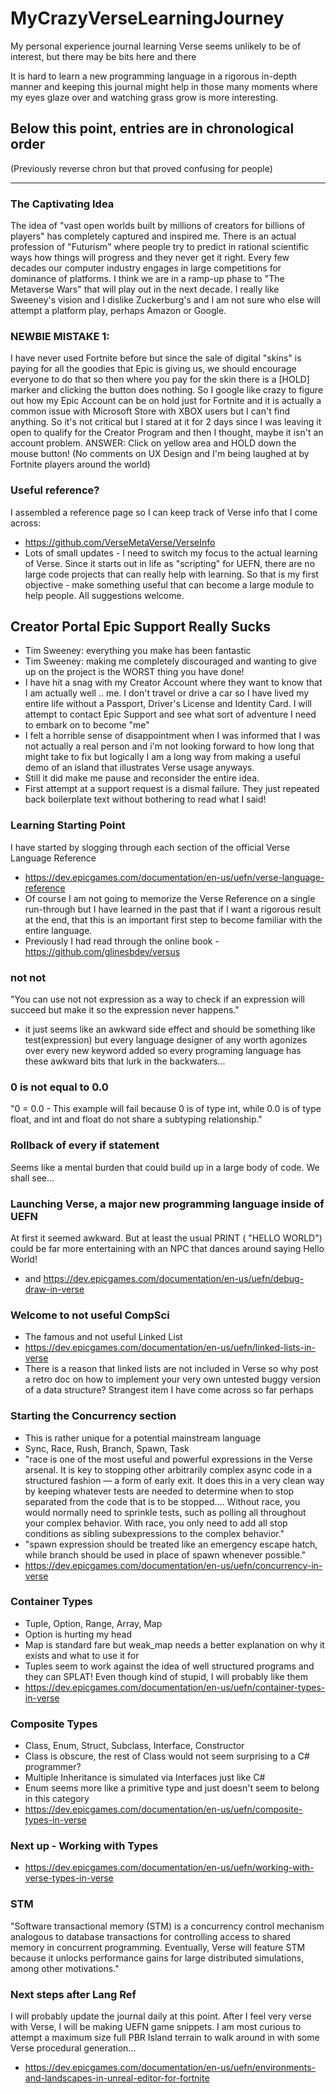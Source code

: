 # MyCrazyVerseLearningJourney
My personal experience journal learning Verse seems unlikely to be of interest, but there may be bits here and there

It is hard to learn a new programming language in a rigorous in-depth manner and keeping this journal might help in those many moments where my eyes glaze over and watching grass grow is more interesting.

## Below this point, entries are in chronological order
(Previously reverse chron but that proved confusing for people)

-------------------------

### The Captivating Idea
The idea of "vast open worlds built by millions of creators for billions of players" has completely captured and inspired me. There is an actual profession of "Futurism" where people try to predict in rational scientific ways how things will progress and they never get it right. Every few decades our computer industry engages in large competitions for dominance of platforms. I think we are in a ramp-up phase to "The Metaverse Wars" that will play out in the next decade. I really like Sweeney's vision and I dislike Zuckerburg's and I am not sure who else will attempt a platform play, perhaps Amazon or Google.


### NEWBIE MISTAKE 1:
I have never used Fortnite before but since the sale of digital "skins" is paying for all the goodies that Epic is giving us, we should encourage everyone to do that so then where you pay for the skin there is a [HOLD] marker and clicking the button does nothing. So I google like crazy to figure out how my Epic Account can be on hold just for Fortnite and it is actually a common issue with Microsoft Store with XBOX users but I can't find anything. So it's not critical but I stared at it for 2 days since I was leaving it open to qualify for the Creator Program and then I thought, maybe it isn't an account problem. ANSWER: Click on yellow area and HOLD down the mouse button! (No comments on UX Design and I'm being laughed at by Fortnite players around the world)


### Useful reference?
I assembled a reference page so I can keep track of Verse info that I come across:
- https://github.com/VerseMetaVerse/VerseInfo
- Lots of small updates - I need to switch my focus to the actual learning of Verse.  Since it starts out in life as "scripting" for UEFN, there are no large code projects that can really help with learning. So that is my first objective - make something useful that can become a large module to help people. All suggestions welcome.


## Creator Portal Epic Support Really Sucks
- Tim Sweeney: everything you make has been fantastic
- Tim Sweeney: making me completely discouraged and wanting to give up on the project is the WORST thing you have done!
- I have hit a snag with my Creator Account where they want to know that I am actually well .. me. I don't travel or drive a car so I have lived my entire life without a Passport, Driver's License and Identity Card. I will attempt to contact Epic Support and see what sort of adventure I need to embark on to become "me"
- I felt a horrible sense of disappointment when I was informed that I was not actually a real person and i'm not looking forward to how long that might take to fix but logically I am a long way from making a useful demo of an island that illustrates Verse usage anyways.
- Still it did make me pause and reconsider the entire idea.
- First attempt at a support request is a dismal failure. They just repeated back boilerplate text without bothering to read what I said!


### Learning Starting Point
I have started by slogging through each section of the official Verse Language Reference
- https://dev.epicgames.com/documentation/en-us/uefn/verse-language-reference
- Of course I am not going to memorize the Verse Reference on a single run-through but I have learned in the past that if I want a rigorous result at the end, that this is an important first step to become familiar with the entire language.
- Previously I had read through the online book - https://github.com/glinesbdev/versus


### not not
"You can use not not expression as a way to check if an expression will succeed but make it so the expression never happens."
- it just seems like an awkward side effect and should be something like test(expression) but every language designer of any worth agonizes over every new keyword added so every programing language has these awkward bits that lurk in the backwaters...

### 0 is not equal to 0.0
"0 = 0.0 - This example will fail because 0 is of type int, while 0.0 is of type float, and int and float do not share a subtyping relationship."


### Rollback of every if statement

Seems like a mental burden that could build up in a large body of code. We shall see...



### Launching Verse, a major new programming language inside of UEFN

At first it seemed awkward. But at least the usual PRINT ( "HELLO WORLD") could be far more entertaining with an NPC that dances around saying Hello World!
- and https://dev.epicgames.com/documentation/en-us/uefn/debug-draw-in-verse

### Welcome to not useful CompSci

- The famous and not useful Linked List
- https://dev.epicgames.com/documentation/en-us/uefn/linked-lists-in-verse
- There is a reason that linked lists are not included in Verse so why post a retro doc on how to implement your very own untested buggy version of a data structure? Strangest item I have come across so far perhaps

### Starting the Concurrency section

- This is rather unique for a potential mainstream language
- Sync, Race, Rush, Branch, Spawn, Task
- "race is one of the most useful and powerful expressions in the Verse arsenal. It is key to stopping other arbitrarily complex async code in a structured fashion — a form of early exit. It does this in a very clean way by keeping whatever tests are needed to determine when to stop separated from the code that is to be stopped.... Without race, you would normally need to sprinkle tests, such as polling all throughout your complex behavior. With race, you only need to add all stop conditions as sibling subexpressions to the complex behavior."
- "spawn expression should be treated like an emergency escape hatch, while branch should be used in place of spawn whenever possible."
- https://dev.epicgames.com/documentation/en-us/uefn/concurrency-in-verse

### Container Types

- Tuple, Option, Range, Array, Map
- Option is hurting my head
- Map is standard fare but weak_map needs a better explanation on why it exists and what to use it for
- Tuples seem to work against the idea of well structured programs and they can SPLAT! Even though kind of stupid, I will probably like them
- https://dev.epicgames.com/documentation/en-us/uefn/container-types-in-verse

### Composite Types

- Class, Enum, Struct, Subclass, Interface, Constructor
- Class <unique> is obscure, the rest of Class would not seem surprising to a C# programmer?
- Multiple Inheritance is simulated via Interfaces just like C#
- Enum seems more like a primitive type and just doesn't seem to belong in this category
- https://dev.epicgames.com/documentation/en-us/uefn/composite-types-in-verse


### Next up - Working with Types

- https://dev.epicgames.com/documentation/en-us/uefn/working-with-verse-types-in-verse

### STM

"Software transactional memory (STM) is a concurrency control mechanism analogous to database transactions for controlling access to shared memory in concurrent programming. Eventually, Verse will feature STM because it unlocks performance gains for large distributed simulations, among other motivations."


 
### Next steps after Lang Ref

I will probably update the journal daily at this point. After I feel very verse with Verse, I will be making UEFN game snippets. I am most curious to attempt a maximum size full PBR Island terrain to walk around in with some Verse procedural generation...
- https://dev.epicgames.com/documentation/en-us/uefn/environments-and-landscapes-in-unreal-editor-for-fortnite
























